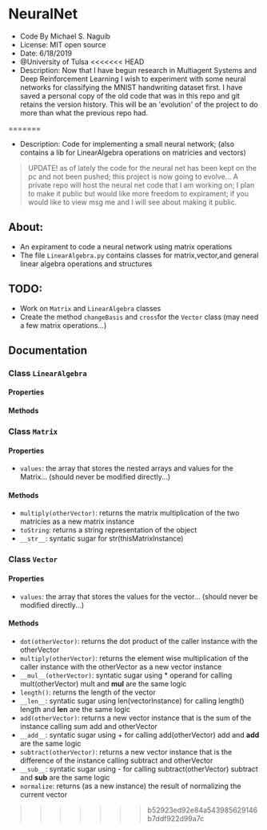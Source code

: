 # NeuralNet
- Code By Michael S. Naguib
- License: MIT open source
- Date: 6/18/2019
- @University of Tulsa
<<<<<<< HEAD
- Description:  Now that I have begun research in Multiagent Systems and Deep Reinforcement Learning I
                wish to experiment with some neural networks for classifying the MNIST handwriting dataset first.
                I have saved a personal copy of the old code that was in this repo and git retains the version
                history. This will be an 'evolution' of the project to do more than what the previous repo had. 
                 
=======
- Description: Code for implementing a small neural network; (also contains a lib for LinearAlgebra operations on matricies and vectors)
> UPDATE! as of lately the code for the neural net has been kept on the pc and not been pushed; this project is now going to evolve... 
A private repo will host the neural net code that I am working on; I plan to make it public but would like more freedom to expirament; if you would like to view msg me and I will see about making it public. 

## About:
- An expirament to code a neural network using matrix operations
- The file ```LinearAlgebra.py``` contains classes for matrix,vector,and general linear algebra operations and structures

## TODO:
- Work on ```Matrix``` and ```LinearAlgebra``` classes
- Create the method ```changeBasis``` and ```cross```for the ```Vector``` class (may need a few matrix operations...)

## Documentation

### Class ```LinearAlgebra```
#### Properties
#### Methods

### Class ```Matrix```
#### Properties
- ```values```: the array that stores the  nested arrays and values for the Matrix... (should never be modified directly...)
#### Methods
- ```multiply(otherVector)```: returns the matrix multiplication of the two matricies as a new matrix instance
- ```toString```: returns a string representation of the object
- ```__str__```: syntatic sugar for str(thisMatrixInstance)

### Class ```Vector```
#### Properties
- ```values```: the array that stores the values for the vector... (should never be modified directly...)
#### Methods
- ```dot(otherVector)```: returns the dot product of the caller instance with the otherVector
- ```multiply(otherVector)```: returns the element wise multiplication of the caller instance with the otherVector as a new vector instance
- ```__mul__(otherVector)```: syntatic sugar using  * operand for calling mult(otherVector)  mult and __mul__ are the same logic
- ```length()```: returns the length of the vector
- ```__len__```: syntatic sugar using len(vectorInstance) for calling length()  length and __len__ are the same logic
- ```add(otherVector)```: returns a new vector instance that is the sum of the instance calling sum add and otherVector
- ```__add__```: syntatic sugar using + for calling add(otherVector)  add and __add__ are the same logic
- ```subtract(otherVector)```: returns a new vector instance that is the difference of the instance calling subtract and otherVector
- ```__sub__```: syntatic sugar using - for calling subtract(otherVector)  subtract and __sub__ are the same logic
- ```normalize```: returns (as a new instance) the result of normalizing the current vector 
>>>>>>> b52923ed92e84a543985629146b7ddf922d99a7c
